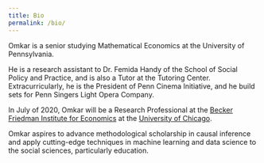 ```yaml
---
title: Bio
permalink: /bio/
---
```


Omkar is a senior studying Mathematical Economics at the University of Pennsylvania.

He is a research assistant to Dr. Femida Handy of the School of Social Policy and Practice,
and is also a Tutor at the Tutoring Center. Extracurricularly, he is the President of
Penn Cinema Initiative, and he build sets for Penn Singers Light Opera Company.


In July of 2020, Omkar will be a Research Professional at the [Becker Friedman Institute
for Economics](https://bfi.uchicago.edu) at the
[University of Chicago](https://www.uchicago.edu).


Omkar aspires to advance methodological scholarship in causal inference and
apply cutting-edge techniques in machine learning and data science
to the social sciences, particularly education.
